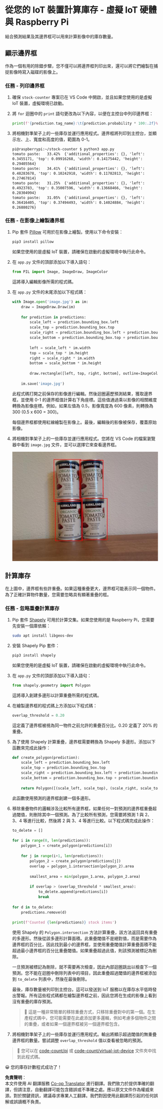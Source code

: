 <!--
CO_OP_TRANSLATOR_METADATA:
{
  "original_hash": "9c4320311c0f2c1884a6a21265d98a51",
  "translation_date": "2025-08-24T21:12:34+00:00",
  "source_file": "5-retail/lessons/2-check-stock-device/single-board-computer-count-stock.md",
  "language_code": "tw"
}
-->
# 從您的 IoT 裝置計算庫存 - 虛擬 IoT 硬體與 Raspberry Pi

結合預測結果及其邊界框可以用來計算影像中的庫存數量。

## 顯示邊界框

作為一個有用的除錯步驟，您不僅可以將邊界框列印出來，還可以將它們繪製在捕捉影像時寫入磁碟的影像上。

### 任務 - 列印邊界框

1. 確保 `stock-counter` 專案已在 VS Code 中開啟，並且如果您使用的是虛擬 IoT 裝置，虛擬環境已啟動。

1. 將 `for` 迴圈中的 `print` 語句更改為以下內容，以便在主控台中列印邊界框：

    ```python
    print(f'{prediction.tag_name}:\t{prediction.probability * 100:.2f}%\t{prediction.bounding_box}')
    ```

1. 將相機對準架子上的一些庫存並運行應用程式。邊界框將列印到主控台，並顯示左、上、寬度和高度的值，範圍為 0-1。

    ```output
    pi@raspberrypi:~/stock-counter $ python3 app.py 
    tomato paste:   33.42%  {'additional_properties': {}, 'left': 0.3455171, 'top': 0.09916268, 'width': 0.14175442, 'height': 0.29405564}
    tomato paste:   34.41%  {'additional_properties': {}, 'left': 0.48283678, 'top': 0.10242918, 'width': 0.11782813, 'height': 0.27467814}
    tomato paste:   31.25%  {'additional_properties': {}, 'left': 0.4923783, 'top': 0.35007596, 'width': 0.13668466, 'height': 0.28304994}
    tomato paste:   31.05%  {'additional_properties': {}, 'left': 0.36416405, 'top': 0.37494493, 'width': 0.14024884, 'height': 0.26880276}
    ```

### 任務 - 在影像上繪製邊界框

1. Pip 套件 [Pillow](https://pypi.org/project/Pillow/) 可用於在影像上繪製。使用以下命令安裝：

    ```sh
    pip3 install pillow
    ```

    如果您使用的是虛擬 IoT 裝置，請確保在啟動的虛擬環境中執行此命令。

1. 在 `app.py` 文件的頂部添加以下導入語句：

    ```python
    from PIL import Image, ImageDraw, ImageColor
    ```

    這將導入編輯影像所需的程式碼。

1. 在 `app.py` 文件的末尾添加以下程式碼：

    ```python
    with Image.open('image.jpg') as im:
        draw = ImageDraw.Draw(im)
    
        for prediction in predictions:
            scale_left = prediction.bounding_box.left
            scale_top = prediction.bounding_box.top
            scale_right = prediction.bounding_box.left + prediction.bounding_box.width
            scale_bottom = prediction.bounding_box.top + prediction.bounding_box.height
            
            left = scale_left * im.width
            top = scale_top * im.height
            right = scale_right * im.width
            bottom = scale_bottom * im.height
    
            draw.rectangle([left, top, right, bottom], outline=ImageColor.getrgb('red'), width=2)
    
        im.save('image.jpg')
    ```

    此程式碼打開之前保存的影像進行編輯。然後迴圈遍歷預測結果，獲取邊界框，並使用 0-1 的邊界框值計算右下角座標。這些值通過乘以影像的相關維度轉換為影像座標。例如，如果左值為 0.5，影像寬度為 600 像素，則轉換為 300 (0.5 x 600 = 300)。

    每個邊界框都使用紅線繪製在影像上。最後，編輯後的影像被保存，覆蓋原始影像。

1. 將相機對準架子上的一些庫存並運行應用程式。您將在 VS Code 的檔案瀏覽器中看到 `image.jpg` 文件，並可以選擇它來查看邊界框。

    ![4 罐番茄醬，每罐周圍都有邊界框](../../../../../translated_images/rpi-stock-with-bounding-boxes.b5540e2ecb7cd49f1271828d3be412671d950e87625c5597ea97c90f11e01097.tw.jpg)

## 計算庫存

在上圖中，邊界框有些許重疊。如果這種重疊更大，邊界框可能表示同一個物件。為了正確計算物件數量，您需要忽略具有顯著重疊的框。

### 任務 - 忽略重疊計算庫存

1. Pip 套件 [Shapely](https://pypi.org/project/Shapely/) 可用於計算交集。如果您使用的是 Raspberry Pi，您需要先安裝一個庫依賴：

    ```sh
    sudo apt install libgeos-dev
    ```

1. 安裝 Shapely Pip 套件：

    ```sh
    pip3 install shapely
    ```

    如果您使用的是虛擬 IoT 裝置，請確保在啟動的虛擬環境中執行此命令。

1. 在 `app.py` 文件的頂部添加以下導入語句：

    ```python
    from shapely.geometry import Polygon
    ```

    這將導入創建多邊形以計算重疊所需的程式碼。

1. 在繪製邊界框的程式碼上方添加以下程式碼：

    ```python
    overlap_threshold = 0.20
    ```

    這定義了邊界框被視為同一物件之前允許的重疊百分比。0.20 定義了 20% 的重疊。

1. 為了使用 Shapely 計算重疊，邊界框需要轉換為 Shapely 多邊形。添加以下函數來完成此操作：

    ```python
    def create_polygon(prediction):
        scale_left = prediction.bounding_box.left
        scale_top = prediction.bounding_box.top
        scale_right = prediction.bounding_box.left + prediction.bounding_box.width
        scale_bottom = prediction.bounding_box.top + prediction.bounding_box.height
    
        return Polygon([(scale_left, scale_top), (scale_right, scale_top), (scale_right, scale_bottom), (scale_left, scale_bottom)])
    ```

    此函數使用預測的邊界框創建一個多邊形。

1. 移除重疊物件的邏輯涉及比較所有邊界框，如果任何一對預測的邊界框重疊超過閾值，則刪除其中一個預測。為了比較所有預測，您需要將預測 1 與 2、3、4 等進行比較，然後將 2 與 3、4 等進行比較。以下程式碼完成此操作：

    ```python
    to_delete = []

    for i in range(0, len(predictions)):
        polygon_1 = create_polygon(predictions[i])
    
        for j in range(i+1, len(predictions)):
            polygon_2 = create_polygon(predictions[j])
            overlap = polygon_1.intersection(polygon_2).area

            smallest_area = min(polygon_1.area, polygon_2.area)
    
            if overlap > (overlap_threshold * smallest_area):
                to_delete.append(predictions[i])
                break
    
    for d in to_delete:
        predictions.remove(d)

    print(f'Counted {len(predictions)} stock items')
    ```

    使用 Shapely 的 `Polygon.intersection` 方法計算重疊，該方法返回具有重疊的多邊形。然後從該多邊形計算面積。此重疊閾值不是絕對值，而是需要作為邊界框的百分比，因此找到最小的邊界框，並使用重疊閾值計算重疊面積不能超過最小邊界框的百分比重疊閾值。如果重疊超過此值，則該預測被標記為刪除。

    一旦預測被標記為刪除，就不需要再次檢查，因此內部迴圈跳出以檢查下一個預測。您不能在迴圈中刪除列表中的項目，因此重疊超過閾值的邊界框被添加到 `to_delete` 列表中，然後在最後刪除。

    最後，庫存數量被列印到主控台。這可以發送到 IoT 服務以在庫存水平低時發出警報。所有這些程式碼都在繪製邊界框之前，因此您將在生成的影像上看到沒有重疊的庫存預測。

    > 💁 這是一種非常簡單的移除重疊方式，只移除重疊對中的第一個。在生產程式碼中，您可能需要在此處添加更多邏輯，例如考慮多個物件之間的重疊，或者如果一個邊界框被另一個邊界框包含。

1. 將相機對準架子上的一些庫存並運行應用程式。輸出將顯示超過閾值的無重疊邊界框的數量。嘗試調整 `overlap_threshold` 值以查看被忽略的預測。

> 💁 您可以在 [code-count/pi](../../../../../5-retail/lessons/2-check-stock-device/code-count/pi) 或 [code-count/virtual-iot-device](../../../../../5-retail/lessons/2-check-stock-device/code-count/virtual-iot-device) 文件夾中找到此程式碼。

😀 您的庫存計數程式成功了！

**免責聲明**：  
本文件使用 AI 翻譯服務 [Co-op Translator](https://github.com/Azure/co-op-translator) 進行翻譯。我們致力於提供準確的翻譯，但請注意，自動翻譯可能包含錯誤或不準確之處。應以原文文件作為權威來源。對於關鍵資訊，建議尋求專業人工翻譯。我們對因使用此翻譯而引起的任何誤解或誤讀概不負責。